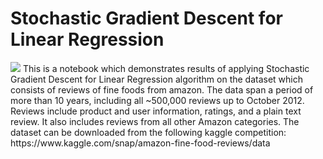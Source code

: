 # Stochastic Gradient Descent for Linear Regression

<img src=https://metamug.com/article/images/gradient-descent.png>
This is a notebook which demonstrates results of applying Stochastic Gradient Descent for Linear Regression algorithm on the dataset which consists of reviews of fine foods from amazon. The data span a period of more than 10 years, including all ~500,000 reviews up to October 2012. Reviews include product and user information, ratings, and a plain text review. It also includes reviews from all other Amazon categories. The dataset can be downloaded from the following kaggle competition: https://www.kaggle.com/snap/amazon-fine-food-reviews/data
